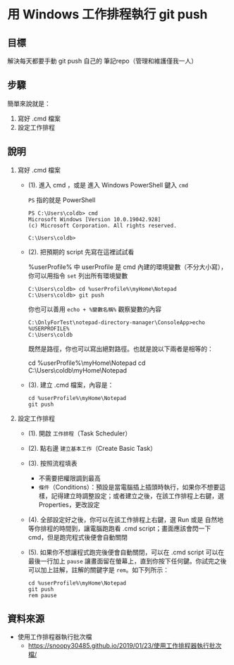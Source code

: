 # 用 Windows 工作排程執行 git push

## 目標

解決每天都要手動 git push 自己的 筆記repo（管理和維護僅我一人）

## 步驟

簡單來說就是：
1. 寫好 .cmd 檔案
2. 設定工作排程

## 說明

1. 寫好 .cmd 檔案
   * (1). 進入 cmd ，或是 進入 Windows PowerShell 鍵入 `cmd`
        
        `PS` 指的就是 PowerShell
        ```
        PS C:\Users\coldb> cmd
        Microsoft Windows [Version 10.0.19042.928]
        (c) Microsoft Corporation. All rights reserved.

        C:\Users\coldb>
        ```
   * (2). 把預期的 script 先寫在這裡試試看

        %userProfile% 中 userProfile 是 cmd 內建的環境變數（不分大小寫），你可以用指令 `set` 列出所有環境變數

        ```
        C:\Users\coldb> cd %userProfile%\myHome\Notepad
        C:\Users\coldb> git push
        ```

        你也可以善用 `echo + %變數名稱%` 觀察變數的內容
        ```
        C:\OnlyForTest\notepad-directory-manager\ConsoleApp>echo %USERPROFILE%
        C:\Users\coldb
        ```

        既然是路徑，你也可以寫出絕對路徑。也就是說以下兩者是相等的：

        cd %userProfile%\myHome\Notepad
        cd C:\Users\coldb\myHome\Notepad

    * (3). 建立 .cmd 檔案，內容是：

        ```
        cd %userProfile%\myHome\Notepad
        git push

        ```

2. 設定工作排程

   * (1). 開啟 `工作排程`（Task Scheduler）
   * (2). 點右邊 `建立基本工作`（Create Basic Task）
   * (3). 按照流程填表
        * 不需要把權限調到最高
        * `條件`（Conditions）：預設是當電腦插上插頭時執行，如果你不想要這樣，記得建立時調整設定；或者建立之後，在該工作排程上右鍵，選 Properties，更改設定
   * (4). 全部設定好之後，你可以在該工作排程上右鍵，選 Run 或是 自然地等你排程的時間到，讓電腦跑跑看 .cmd script；畫面應該會閃一下 cmd，但是跑完程式後便會自動關閉
   * (5).  如果你不想讓程式跑完後便會自動關閉，可以在 .cmd script 可以在最後一行加上 `pause` 讓畫面留在螢幕上，直到你按下任何鍵。你試完之後可以加上註解，註解的關鍵字是 `rem`。如下列所示：

        ```
        cd %userProfile%\myHome\Notepad
        git push
        rem pause
        ```

## 資料來源

* 使用工作排程器執行批次檔
  * https://snoopy30485.github.io/2019/01/23/使用工作排程器執行批次檔/